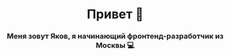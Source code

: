 <h1 align="center">Привет 👋</h1>
<h3 align="center">Меня зовут Яков, я начинающий фронтенд-разработчик из Москвы 💻</h3>


<!--
**YakubovYakov/YakubovYakov** is a ✨ _special_ ✨ repository because its `README.md` (this file) appears on your GitHub profile.

Here are some ideas to get you started:

- 🔭 I’m currently working on ...
- 🌱 I’m currently learning ...
- 👯 I’m looking to collaborate on ...
- 🤔 I’m looking for help with ...
- 💬 Ask me about ...
- 📫 How to reach me: ...
- 😄 Pronouns: ...
- ⚡ Fun fact: ...
-->
